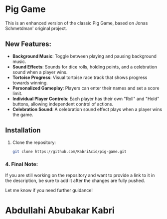 # Pig Game

This is an enhanced version of the classic Pig Game, based on Jonas Schmetdman' original project.

## New Features:

- **Background Music**: Toggle between playing and pausing background music.
- **Sound Effects**: Sounds for dice rolls, holding points, and a celebration sound when a player wins.
- **Tortoise Progress**: Visual tortoise race track that shows progress towards winning.
- **Personalized Gameplay**: Players can enter their names and set a score limit.
- **Individual Player Controls**: Each player has their own "Roll" and "Hold" buttons, allowing independent control of actions.
- **Celebration Sound**: A celebration sound effect plays when a player wins the game.

## Installation

1. Clone the repository:
   ```bash
   git clone https://github.com/KabriAcid/pig-game.git
   ```


### 4. **Final Note:**

If you are still working on the repository and want to provide a link to it in the description, be sure to add it after the changes are fully pushed. 

Let me know if you need further guidance!

# Abdullahi Abubakar Kabri
